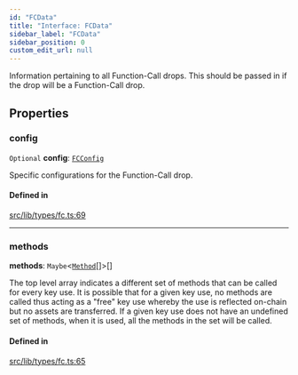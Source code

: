 ```yaml
---
id: "FCData"
title: "Interface: FCData"
sidebar_label: "FCData"
sidebar_position: 0
custom_edit_url: null
---
```


Information pertaining to all Function-Call drops. This should be passed in if the drop will be a Function-Call drop.

## Properties

### config

 `Optional` **config**: [`FCConfig`](FCConfig.md)

Specific configurations for the Function-Call drop.

#### Defined in

[src/lib/types/fc.ts:69](https://github.com/keypom/keypom-js/blob/ffd9284/src/lib/types/fc.ts#L69)

___

### methods

 **methods**: `Maybe`<[`Method`](Method.md)[]\>[]

The top level array indicates a different set of methods that can be called for every key use. It is possible that for a given key use, no methods are called thus acting as a "free" key use whereby the use is reflected on-chain but no assets are transferred. 
If a given key use does not have an undefined set of methods, when it is used, all the methods in the set will be called.

#### Defined in

[src/lib/types/fc.ts:65](https://github.com/keypom/keypom-js/blob/ffd9284/src/lib/types/fc.ts#L65)
